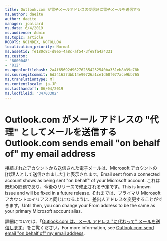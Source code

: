 ```yaml
---
title: Outlook.com が電子メールアドレスの受信時に電子メールを送信する
ms.author: daeite
author: daeite
manager: joallard
ms.date: 6/4/2019
ms.audience: Admin
ms.topic: article
ROBOTS: NOINDEX, NOFOLLOW
localization_priority: Normal
ms.assetid: fe180c8c-d9e5-4a8c-af54-3fe8fa4a4331
ms.custom:
- "8000048"
- "812"
ms.openlocfilehash: 2a4f65692d962762354252540ba351eb8b39e78b
ms.sourcegitcommit: 6d341637dbb14e90726a1ce1d68f077ace9bb765
ms.translationtype: MT
ms.contentlocale: ja-JP
ms.lasthandoff: 06/04/2019
ms.locfileid: "34703302"
---
```

# <a name="outlookcom-sends-email-on-behalf-of-my-email-address"></a><span data-ttu-id="f6671-102">Outlook.com がメール アドレスの "代理" としてメールを送信する</span><span class="sxs-lookup"><span data-stu-id="f6671-102">Outlook.com sends email "on behalf of" my email address</span></span>

<span data-ttu-id="f6671-103">接続されたアカウントから送信された電子メールは、Microsoft アカウントの [代理人として送信されました] と表示されます。</span><span class="sxs-lookup"><span data-stu-id="f6671-103">Email sent from a connected account shows as being sent "on behalf" of your Microsoft account.</span></span> <span data-ttu-id="f6671-104">これは既知の問題であり、今後のリリースで修正される予定です。</span><span class="sxs-lookup"><span data-stu-id="f6671-104">This is known issue and will be fixed in a future release.</span></span> <span data-ttu-id="f6671-105">それまでは、プライマリ Microsoft アカウントエイリアスと同じになるように、差出人アドレスを変更することができます。</span><span class="sxs-lookup"><span data-stu-id="f6671-105">Until then, you can change your From address to be the same as your primary Microsoft account alias.</span></span>
  
<span data-ttu-id="f6671-106">詳細については、「[Outlook.com は、メール アドレス "に代わって" メールを送信します](https://go.microsoft.com/fwlink/p/?linkid=2001600&amp;clcid=0x409)」をご覧ください。</span><span class="sxs-lookup"><span data-stu-id="f6671-106">For more information, see [Outlook.com send email "on behalf of" my email address](https://go.microsoft.com/fwlink/p/?linkid=2001600&amp;clcid=0x409).</span></span>